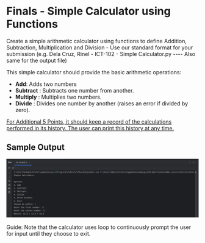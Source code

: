 # Finals - Simple Calculator using Functions

Create a simple arithmetic calculator using functions to define Addition, Subtraction, Multiplication and Division - Use our standard format for your submission (e.g. Dela Cruz, Rinel - ICT-102 - Simple Calculator.py ---- Also same for the output file)

This simple calculator should provide the basic arithmetic operations:

* **Add**: Adds two numbers
* **Subtract** : Subtracts one number from another.
* **Multiply** : Multiplies two numbers.
* **Divide** : Divides one number by another (raises an error if divided by zero).

<ins>For Additional 5 Points, it should keep a record of the calculations performed in its history. The user can print this history at any time.<ins>

## Sample Output

![Sample Output](./docs/sample-output.png)

Guide: Note that the calculator uses loop to continuously prompt the user for input until they choose to exit.
